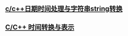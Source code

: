 ## [c/c++日期时间处理与字符串string转换](https://www.cnblogs.com/renjiashuo/p/6913668.html)
## [C/C++ 时间转换与表示](https://www.cnblogs.com/winkyao/archive/2012/03/17/2403962.html)
